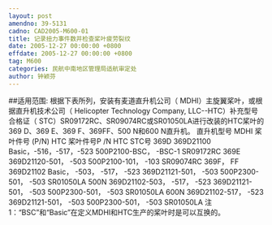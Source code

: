 ```yaml
---
layout: post
amendno: 39-5131
cadno: CAD2005-M600-01
title: 记录扭力事件数并检查桨叶疲劳裂纹
date: 2005-12-27 00:00:00 +0800
effdate: 2005-12-27 00:00:00 +0800
tag: M600
categories: 民航中南地区管理局适航审定处
author: 钟颖芬
---
```


##适用范围:
根据下表所列，安装有麦道直升机公司（ MDHI）主旋翼桨叶，或根据直升机技术公司（ Helicopter Technology Company, LLC--HTC）补充型号合格证（ STC）SR09172RC、SR09074RC或SR01050LA进行改装的HTC桨叶的369 D、369 E、369 F、369FF、500 N和600 N直升机。
直升机型号 MDHI 桨叶件号 (P/N) HTC 桨叶件号P /N HTC STC号
369D  369D21100 Basic，-516，-517，-523  500P2100-BSC， -BSC-1  SR09172RC
369E  369D21120-501， -503  500P2100-101， -103  SR09074RC
369F， FF  369D21102 Basic， -503， -517， -523 369D21121-501， -503  500P2300-501， -503  SR01050LA
500N  369D21102-503， -517， -523 369D21121-501， -503  500P2300-501， -503  SR01050LA
600N  369D21102-517， -523 369D21121-501， -503  500P2300-501， -503  SR01050LA
注1：“BSC”和“Basic”在定义MDHI和HTC生产的桨叶时是可以互换的。

